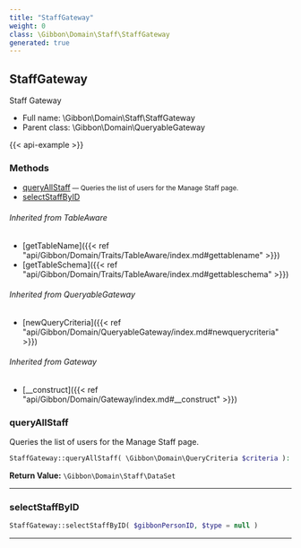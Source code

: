 ```yaml
---
title: "StaffGateway"
weight: 0
class: \Gibbon\Domain\Staff\StaffGateway
generated: true
---
```


## StaffGateway 

Staff Gateway



* Full name: \Gibbon\Domain\Staff\StaffGateway
* Parent class: \Gibbon\Domain\QueryableGateway

{{< api-example >}} 



### Methods

- [queryAllStaff](#queryallstaff)<small> — Queries the list of users for the Manage Staff page.</small>
- [selectStaffByID](#selectstaffbyid)




###### Inherited from TableAware
- [getTableName]({{< ref "api/Gibbon/Domain/Traits/TableAware/index.md#gettablename" >}})
- [getTableSchema]({{< ref "api/Gibbon/Domain/Traits/TableAware/index.md#gettableschema" >}})

###### Inherited from QueryableGateway
- [newQueryCriteria]({{< ref "api/Gibbon/Domain/QueryableGateway/index.md#newquerycriteria" >}})

###### Inherited from Gateway
- [__construct]({{< ref "api/Gibbon/Domain/Gateway/index.md#__construct" >}})



### queryAllStaff

Queries the list of users for the Manage Staff page.

```php
StaffGateway::queryAllStaff( \Gibbon\Domain\QueryCriteria $criteria ): \Gibbon\Domain\Staff\DataSet
```






**Return Value:**
`\Gibbon\Domain\Staff\DataSet`  



---

### selectStaffByID



```php
StaffGateway::selectStaffByID( $gibbonPersonID, $type = null )
```









---

